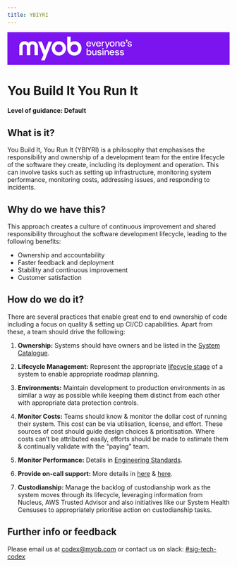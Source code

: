 ```yaml
---
title: YBIYRI
---
```


![MYOB Banner](../../assets/images/myob-banner.png)

<!-- confluence-page-id: 9447538954 -->
# You Build It You Run It

#### Level of guidance: Default

## What is it?

You Build It, You Run It (YBIYRI) is a philosophy that emphasises the responsibility and ownership of a development team for the entire lifecycle of the software they create, including its deployment and operation. This can involve tasks such as setting up infrastructure, monitoring system performance, monitoring costs, addressing issues, and responding to incidents.

## Why do we have this?

This approach creates a culture of continuous improvement and shared responsibility throughout the software development lifecycle, leading to the following benefits:

- Ownership and accountability
- Faster feedback and deployment
- Stability and continuous improvement
- Customer satisfaction

## How do we do it?

There are several practices that enable great end to end ownership of code including a focus on quality & setting up CI/CD capabilities. Apart from these, a team should drive the following:

1. **Ownership:** Systems should have owners and be listed in the [System Catalogue](https://myobconfluence.atlassian.net/wiki/spaces/OA/pages/2734621209/System+Catalogue).

2. **Lifecycle Management:** Represent the appropriate [lifecycle stage](https://myobconfluence.atlassian.net/wiki/spaces/TEC/pages/9391737046/System+Lifecycle) of a system to enable appropriate roadmap planning.

3. **Environments:** Maintain development to production environments in as similar a way as possible while keeping them distinct from each other with appropriate data protection controls.

4. **Monitor Costs:** Teams should know & monitor the dollar cost of running their system. This cost can be via utilisation, license, and effort. These sources of cost should guide design choices & prioritisation. Where costs can’t be attributed easily, efforts should be made to estimate them & continually validate with the “paying” team.

5. **Monitor Performance:** Details in [Engineering Standards](https://myobconfluence.atlassian.net/wiki/spaces/TEC/pages/9293661790/Engineering).

6. **Provide on-call support:** More details in [here](https://helpme.myob.com/hc/en-us/articles/360033525013-On-Call-Policy) & [here](https://myobconfluence.atlassian.net/wiki/spaces/TEC/pages/9428765152/Incident+Management).

7. **Custodianship:** Manage the backlog of custodianship work as the system moves through its lifecycle, leveraging information from Nucleus, AWS Trusted Advisor and also initiatives like our System Health Censuses to appropriately prioritise action on custodianship tasks.

## Further info or feedback

Please email us at <codex@myob.com> or contact us on slack: [#sig-tech-codex](https://myob.slack.com/archives/C02N8ADPGUX)

